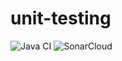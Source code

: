 # unit-testing

![Java CI](https://github.com/amscesar/unit-testing/workflows/Java%20CI/badge.svg)
![SonarCloud](https://sonarcloud.io/api/project_badges/measure)
